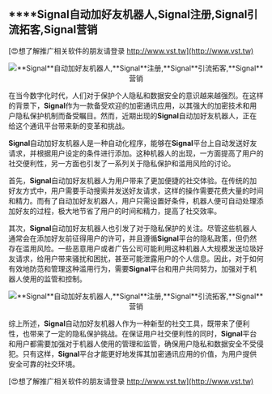 ## ****Signal**自动加好友机器人,**Signal**注册,**Signal**引流拓客,**Signal**营销**

[😍想了解推广相关软件的朋友请登录 http://www.vst.tw](http://www.vst.tw)

 <center><img src="https://vst.tw/MP4/tuiguang/png/8.png" alt="**Signal**自动加好友机器人,**Signal**注册,**Signal**引流拓客,**Signal**营销"></center>

在当今数字化时代，人们对于保护个人隐私和数据安全的意识越来越强烈。在这样的背景下，**Signal**作为一款备受欢迎的加密通讯应用，以其强大的加密技术和用户隐私保护机制而备受瞩目。然而，近期出现的**Signal**自动加好友机器人，正在给这个通讯平台带来新的变革和挑战。

**Signal**自动加好友机器人是一种自动化程序，能够在**Signal**平台上自动发送好友请求，并根据用户设定的条件进行添加。这种机器人的出现，一方面提高了用户的社交便利性，另一方面也引发了一系列关于隐私保护和滥用风险的讨论。

首先，**Signal**自动加好友机器人为用户带来了更加便捷的社交体验。在传统的加好友方式中，用户需要手动搜索并发送好友请求，这样的操作需要花费大量的时间和精力。而有了自动加好友机器人，用户只需设置好条件，机器人便可自动处理添加好友的过程，极大地节省了用户的时间和精力，提高了社交效率。

其次，**Signal**自动加好友机器人也引发了对于隐私保护的关注。尽管这些机器人通常会在添加好友前征得用户的许可，并且遵循**Signal**平台的隐私政策，但仍然存在滥用风险。一些恶意用户或者广告公司可能利用这种机器人大规模发送垃圾好友请求，给用户带来骚扰和困扰，甚至可能泄露用户的个人信息。因此，对于如何有效地防范和管理这种滥用行为，需要**Signal**平台和用户共同努力，加强对于机器人使用的监管和控制。

 <center><img src="https://vst.tw/MP4/tuiguang/png/4.png" alt="**Signal**自动加好友机器人,**Signal**注册,**Signal**引流拓客,**Signal**营销"></center>

综上所述，**Signal**自动加好友机器人作为一种新型的社交工具，既带来了便利性，也带来了一定的隐私保护挑战。在保证用户社交便利性的同时，**Signal**平台和用户都需要加强对于机器人使用的管理和监管，确保用户隐私和数据安全不受侵犯。只有这样，**Signal**平台才能更好地发挥其加密通讯应用的价值，为用户提供安全可靠的社交环境。

[😍想了解推广相关软件的朋友请登录 http://www.vst.tw](http://www.vst.tw)



